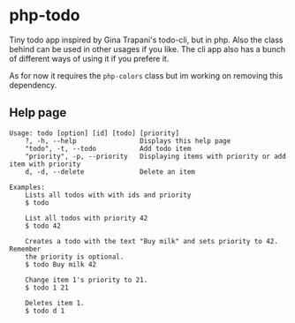 # php-todo

Tiny todo app inspired by Gina Trapani's todo-cli, but in php. Also the
class behind can be used in other usages if you like. The cli app also
has a bunch of different ways of using it if you prefere it.

As for now it requires the `php-colors` class but im working on removing
this dependency.

## Help page

    Usage: todo [option] [id] [todo] [priority]
        ?, -h, --help                Displays this help page
        "todo", -t, --todo           Add todo item
        "priority", -p, --priority   Displaying items with priority or add item with priority
        d, -d, --delete              Delete an item
    
    Examples:
        Lists all todos with with ids and priority
        $ todo
        
        List all todos with priority 42
        $ todo 42
        
        Creates a todo with the text "Buy milk" and sets priority to 42. Remember 
        the priority is optional.
        $ todo Buy milk 42
        
        Change item 1's priority to 21.
        $ todo 1 21
        
        Deletes item 1.
        $ todo d 1
